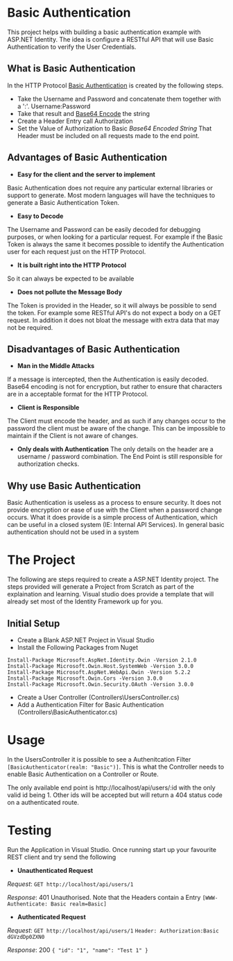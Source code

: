 ﻿# Basic Authentication

This project helps with building a basic authentication example with ASP.NET Identity. The idea is configure a RESTful API that will use
Basic Authentication to verify the User Credentials.

## What is Basic Authentication

In the HTTP Protocol [Basic Authentication](https://tools.ietf.org/html/rfc2617) is created by the following steps.
* Take the Username and Password and concatenate them together with a ':'. Username:Password
* Take that result and [Base64 Encode](https://tools.ietf.org/html/rfc4648) the string
* Create a Header Entry call Authorization
* Set the Value of Authorization to Basic *Base64 Encoded String*
That Header must be included on all requests made to the end point.

## Advantages of Basic Authentication

* **Easy for the client and the server to implement**

Basic Authentication does not require any particular external libraries or support to generate. Most modern languages will have the techniques to
generate a Basic Authentication Token.

* **Easy to Decode**

The Username and Password can be easily decoded for debugging purposes, or when looking for a particular request. For example if the Basic Token is 
always the same it becomes possible to identify the Authentication user for each request just on the HTTP Protocol.

* **It is built right into the HTTP Protocol**

So it can always be expected to be available

* **Does not pollute the Message Body**

The Token is provided in the Header, so it will always be possible to send the token. For example some RESTful API's do not expect a body on 
a GET request. In addition it does not bloat the message with extra data that may not be required.

## Disadvantages of Basic Authentication

* **Man in the Middle Attacks**

If a message is intercepted, then the Authentication is easily decoded. Base64 encoding is not for encryption, but rather to ensure that characters
are in a acceptable format for the HTTP Protocol.

* **Client is Responsible**

The Client must encode the header, and as such if any changes occur to the password the client must be aware of the change. This can be impossible
to maintain if the Client is not aware of changes.

* **Only deals with Authentication**
The only details on the header are a username / password combination. The End Point is still responsible for authorization checks.

## Why use Basic Authentication

Basic Authentication is useless as a process to ensure security. It does not provide encryption or ease of use with the Client when a password change
occurs. What it does provide is a simple process of Authentication, which can be useful in a closed system (IE: Internal API Services). In general 
basic authentication should not be used in a system

# The Project

The following are steps required to create a ASP.NET Identity project. The steps provided will
generate a Project from Scratch as part of the explaination and learning. Visual studio does provide
a template that will already set most of the Identity Framework up for you.

## Initial Setup

* Create a Blank ASP.NET Project in Visual Studio
* Install the Following Packages from Nuget
```
Install-Package Microsoft.AspNet.Identity.Owin -Version 2.1.0
Install-Package Microsoft.Owin.Host.SystemWeb -Version 3.0.0
Install-Package Microsoft.AspNet.WebApi.Owin -Version 5.2.2
Install-Package Microsoft.Owin.Cors -Version 3.0.0
Install-Package Microsoft.Owin.Security.OAuth -Version 3.0.0
```
* Create a User Controller (Controllers\UsersController.cs)
* Add a Authentication Filter for Basic Authentication (Controllers\BasicAuthenticator.cs)

# Usage

In the UsersController it is possible to see a Authenitcation Filter `[BasicAuthenticator(realm: "Basic")]`. This
is what the Controller needs to enable Basic Authentication on a Controller or Route.

The only available end point is http://localhost/api/users/:id with the only valid id being 1. Other
ids will be accepted but will return a 404 status code on a authenticated route.

# Testing

Run the Application in Visual Studio. Once running start up your favourite REST client and try
send the following

* **Unauthenticated Request**

*Request*: `GET http://localhost/api/users/1`

*Response*: 401 Unauthorised. Note that the Headers contain a Entry `[WWW-Authenticate: Basic realm=Basic]`

* **Authenticated Request**

*Request*: `GET http://localhost/api/users/1`
           `Header: Authorization:Basic dGVzdDp0ZXN0`

*Response*: 200
            `{
                "id": "1",
                "name": "Test 1"
             }`
